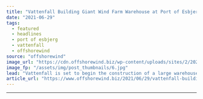 ```yaml
---
title: "Vattenfall Building Giant Wind Farm Warehouse at Port of Esbjerg"
date: "2021-06-29"
tags: 
  - featured
  - headlines
  - port of esbjerg
  - vattenfall
  - offshorewind
source: "offshorewind"
image_url: "https://cdn.offshorewind.biz/wp-content/uploads/sites/2/2021/06/29103003/vattenfall-warehouse-port-of-esbjerg.jpg"
image_fp: "/assets/img/post_thumbnails/6.jpg"
lead: "Vattenfall is set to begin the construction of a large warehouse for critical main"
article_url: "https://www.offshorewind.biz/2021/06/29/vattenfall-building-giant-wind-farm-warehouse-at-port-of-esbjerg/"
---
```


---
